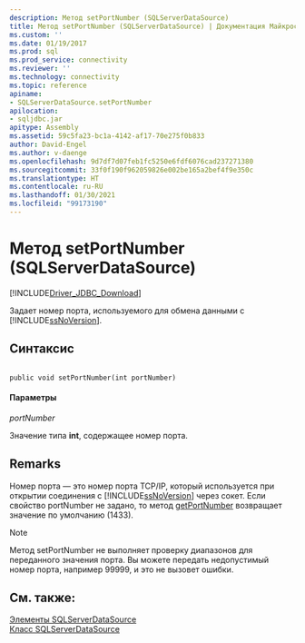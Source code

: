 ```yaml
---
description: Метод setPortNumber (SQLServerDataSource)
title: Метод setPortNumber (SQLServerDataSource) | Документация Майкрософт
ms.custom: ''
ms.date: 01/19/2017
ms.prod: sql
ms.prod_service: connectivity
ms.reviewer: ''
ms.technology: connectivity
ms.topic: reference
apiname:
- SQLServerDataSource.setPortNumber
apilocation:
- sqljdbc.jar
apitype: Assembly
ms.assetid: 59c5fa23-bc1a-4142-af17-70e275f0b833
author: David-Engel
ms.author: v-daenge
ms.openlocfilehash: 9d7df7d07feb1fc5250e6fdf6076cad237271380
ms.sourcegitcommit: 33f0f190f962059826e002be165a2bef4f9e350c
ms.translationtype: HT
ms.contentlocale: ru-RU
ms.lasthandoff: 01/30/2021
ms.locfileid: "99173190"
---
```

# <a name="setportnumber-method-sqlserverdatasource"></a>Метод setPortNumber (SQLServerDataSource)
[!INCLUDE[Driver_JDBC_Download](../../../includes/driver_jdbc_download.md)]

  Задает номер порта, используемого для обмена данными с [!INCLUDE[ssNoVersion](../../../includes/ssnoversion-md.md)].  
  
## <a name="syntax"></a>Синтаксис  
  
```  
  
public void setPortNumber(int portNumber)  
```  
  
#### <a name="parameters"></a>Параметры  
 *portNumber*  
  
 Значение типа **int**, содержащее номер порта.  
  
## <a name="remarks"></a>Remarks  
 Номер порта — это номер порта TCP/IP, который используется при открытии соединения с [!INCLUDE[ssNoVersion](../../../includes/ssnoversion-md.md)] через сокет. Если свойство portNumber не задано, то метод [getPortNumber](../../../connect/jdbc/reference/getportnumber-method-sqlserverdatasource.md) возвращает значение по умолчанию (1433).  
  
> [!NOTE]  
>  Метод setPortNumber не выполняет проверку диапазонов для переданного значения порта. Вы можете передать недопустимый номер порта, например 99999, и это не вызовет ошибки.  
  
## <a name="see-also"></a>См. также:  
 [Элементы SQLServerDataSource](../../../connect/jdbc/reference/sqlserverdatasource-members.md)   
 [Класс SQLServerDataSource](../../../connect/jdbc/reference/sqlserverdatasource-class.md)  
  
  
